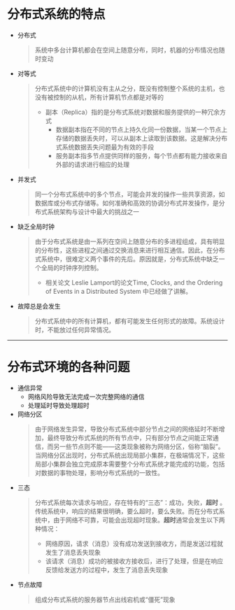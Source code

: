 # 分布式系统的特点
+ 分布式
    > 系统中多台计算机都会在空间上随意分布，同时，机器的分布情况也随时变动
+ 对等式
    > 分布式系统中的计算机没有主从之分，既没有控制整个系统的主机，也没有被控制的从机，所有计算机节点都是对等的
    >    - 副本（Replica）指的是分布式系统对数据和服务提供的一种冗余方式
    >       + 数据副本指在不同的节点上持久化同一份数据，当某一个节点上存储的数据丢失时，可以从副本上读取到该数据。这是解决分布式系统数据丢失问题最为有效的手段
    >       + 服务副本指多节点提供同样的服务，每个节点都有能力接收来自外部的请求进行相应的处理
+ 并发式
    > 同一个分布式系统中的多个节点，可能会并发的操作一些共享资源，如数据库或分布式存储等。如何准确和高效的协调分布式并发操作，是分布式系统架构与设计中最大的挑战之一
+ 缺乏全局时钟
    > 由于分布式系统是由一系列在空间上随意分布的多进程组成，具有明显的分布性，这些进程之间通过交换消息来进行相互通信。因此，在分布式系统中，很难定义两个事件的先后。原因就是，分布式系统中缺乏一个全局的时钟序列控制。
    > - 相关论文 Leslie Lamport的论文Time, Clocks, and the Ordering of Events in a Distributed System 中已经做了讲解。
+ 故障总是会发生
    > 分布式系统中的所有计算机，都有可能发生任何形式的故障。系统设计时，不能放过任何异常情况。

---

# 分布式环境的各种问题
+ 通信异常
    - 网络风险导致无法完成一次完整网络的通信
    - 处理延时导致处理超时
+ 网络分区
    > 由于网络发生异常，导致分布式系统中部分节点之间的网络延时不断增加，最终导致分布式系统的所有节点中，只有部分节点之间能正常通信，而另一些节点则不能——这类现象被称为网络分区，俗称“脑裂”。  
    > 当网络分区出现时，分布式系统出现局部小集群，在极端情况下，这些局部小集群会独立完成原本需要整个分布式系统才能完成的功能，包括对数据的事物处理，影响分布式系统的一致性。
+ 三态
    > 分布式系统每次请求与响应，存在特有的“三态”：成功，失败，**超时**  。传统系统中，响应的结果很明确，要么超时，要么失败。而在分布式系统中，由于网络不可靠，可能会出现超时现象。**超时**通常会发生以下两种情况：
    > - 网络原因，请求（消息）没有成功发送到接收方，而是发送过程就发生了消息丢失现象
    > - 该请求（消息）成功的被接收方接收后，进行了处理，但是在响应反馈给发送方的过程中，发生了消息丢失现象
+ 节点故障
    > 组成分布式系统的服务器节点出线宕机或“僵死”现象